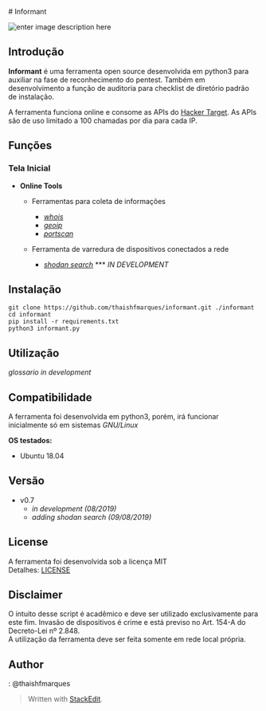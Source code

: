 ﻿﻿# Informant

![enter image description here](https://lh3.googleusercontent.com/SrjQSw5ODItBgAylNuAlQo54Q2vT5DPhclMIbKmZfnbPIyJQ41MZ6TNaVO9R4RQFtXckiuTv0GGQ6C4Mhj8tdN2FzaEXhTHv_YNFlljtFJ-TmCTMnYJW1tIy_1QwQMroJnYRCbKUGfAzaC7ZHgPueDxxy0l43BfrgwcH8NWYRLt_6GJnCF4DJu19HpkTvEoGqPhfWBO1CCYTFXrDshx--oFCnRMrvgSd4igO1eAOmiOpprj5q9n4XNrYR_9JXEdIx-Qe7pmSv0gh7Hw_n-eaKXpq9DuWGfgzWifE03cnQY6hjjGomQV324GqNlGZNsVnS628Au-hgRpBoTaCMnRal7mCpByGIVPbeEekNOIXX5dqJCZCZuGUz5EmRQJZoPI-XLFHmLu4YAwm33Q1J4o_FStAM0IMd6kHF06KeMTBYb1gE0yY7JYtkqF4BUvUekRIyWzIU7LkL7s4eLANoW8ONTJ9kiiNI60MoWJTuY5svUwpQPT1nXAzHgOVqzs3J5wU41yLzlKO1r8CED4n77lIBYo29B4d4VITBX0xB2-Mmh9x6JUxnEQsB0pLW-M7366xeJ8t9H46NRwLXOmAKVaPrtmaxHmHpa1du3alIgzkWt61guxLXBiJCMii74AF5zNKIw2LZyvGKp1bvSIfvHUiOBz6Eoj2pZPyszFsODP4kMJcCsggPiHKRGwr0ZvuJPZkuXZDhk9LYtywYQx9enfraKyeKg=w480-h280-no)

## Introdução


**Informant** é uma ferramenta open source desenvolvida em python3 
para  auxiliar na fase de reconhecimento do pentest.
Também em desenvolvimento a função de auditoria para checklist de diretório padrão de instalação.

A ferramenta funciona online e consome as APIs do [Hacker Target](https://hackertarget.com/).
As APIs são de uso limitado a 100 chamadas por dia para cada IP.

## Funções

### Tela Inicial
- **Online Tools**
	* Ferramentas para coleta de informações
		+ [_whois_](https://github.com/thaishfmarques/informant/blob/master/doc/whois.md)
		+ [_geoip_](https://github.com/thaishfmarques/informant/blob/master/doc/geoip.md)
		+ [_portscan_](https://github.com/thaishfmarques/informant/blob/master/doc/portscan.md)
	
	* Ferramenta de varredura de dispositivos conectados a rede
		+ [_shodan search_](#) *** _IN DEVELOPMENT_

## Instalação
```
git clone https://github.com/thaishfmarques/informant.git ./informant
cd informant
pip install -r requirements.txt
python3 informant.py
```
## Utilização

_glossario in development_

## Compatibilidade

A ferramenta foi desenvolvida em python3, porém, irá funcionar inicialmente só em sistemas *GNU/Linux*

**OS testados:**  
* Ubuntu 18.04

## Versão
* v0.7 
	+  _in development (08/2019)_
	+  _adding shodan search (09/08/2019)_

## License

A ferramenta foi desenvolvida sob a licença MIT  
Detalhes: [LICENSE](https://github.com/thaishfmarques/informant/blob/master/LICENSE)

 
## Disclaimer

O intuito desse script é acadêmico e deve ser utilizado exclusivamente para este fim. Invasão de dispositivos é crime e está previso no Art. 154-A do Decreto-Lei nº 2.848.  
A utilização da ferramenta deve ser feita somente em rede local própria.


## Author
: @thaishfmarques  


> Written with [StackEdit](https://stackedit.io/).

